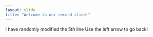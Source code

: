 ```yaml
---
layout: slide
title: "Welcome to our second slide!"
---
```

I have randomly modified the 5th line
Use the left arrow to go back!
